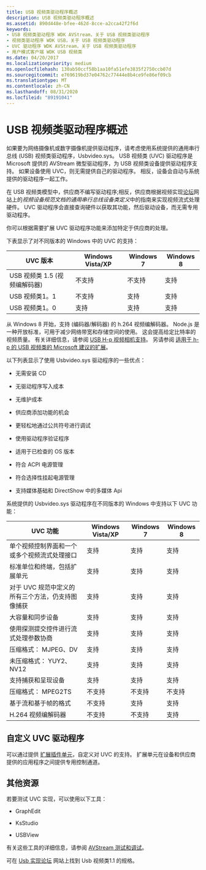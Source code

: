 ```yaml
---
title: USB 视频类驱动程序概述
description: USB 视频类驱动程序概述
ms.assetid: 890d448e-bfee-462d-8cce-a2cca42f2f6d
keywords:
- USB 视频类驱动程序 WDK AVStream，关于 USB 视频类驱动程序
- 视频类驱动程序 WDK USB，关于 USB 视频类驱动程序
- UVC 驱动程序 WDK AVStream，关于 USB 视频类驱动程序
- 用户模式客户端 WDK USB 视频类
ms.date: 04/20/2017
ms.localizationpriority: medium
ms.openlocfilehash: 130ab50ccf58b1aa10fa51efe3835f2750ccb07d
ms.sourcegitcommit: e769619bd37e04762c77444e8b4ce9fe86ef09cb
ms.translationtype: MT
ms.contentlocale: zh-CN
ms.lasthandoff: 08/31/2020
ms.locfileid: "89191041"
---
```

# <a name="usb-video-class-driver-overview"></a>USB 视频类驱动程序概述

如果要为网络摄像机或数字摄像机提供驱动程序，请考虑使用系统提供的通用串行总线 (USB) 视频类驱动程序，Usbvideo.sys。 USB 视频类 (UVC) 驱动程序是 Microsoft 提供的 AVStream 微型驱动程序，为 USB 视频类设备提供驱动程序支持。 如果设备使用 UVC，则无需提供自己的驱动程序。 相反，设备会自动与系统提供的驱动程序一起工作。

在 USB 视频类模型中，供应商不编写驱动程序;相反，供应商根据视频实现[论坛](https://www.usb.org/documents)网站上的*视频设备规范文档的通用串行总线设备类定义*中的指南来实现视频流式处理硬件。 UVC 驱动程序会直接查询硬件以获取其功能，然后驱动设备，而无需专用驱动程序。

你可以根据需要扩展 UVC 驱动程序功能来添加特定于供应商的处理。

下表显示了对不同版本的 Windows 中的 UVC 的支持：

| UVC 版本 | Windows Vista/XP | Windows 7 | Windows 8 |
|--|--|--|--|
| USB 视频类 1.5 (视频编解码器)  | 不支持 | 不支持 | 支持 |
| USB 视频类1。1 | 不支持 | 支持 | 支持 |
| USB 视频类1。0 | 支持 | 支持 | 支持 |

从 Windows 8 开始，支持 (编码器/解码器) 的 h.264 视频编解码器。 Node.js 是一种开放标准，可用于减少网络带宽和存储空间的使用。 这会提高给定比特率的视频质量。 有关详细信息，请参阅 [USB H-p 视频相机支持](usb-h-264-video-cameras-support.md)。 另请参阅 [适用于 h-p 的 USB 视频类的 Microsoft 建议的扩展](/previous-versions/windows/hardware/download/dn550976(v=vs.85))。

以下列表显示了使用 Usbvideo.sys 驱动程序的一些优点：

- 无需安装 CD

- 无驱动程序写入成本

- 无维护成本

- 供应商添加功能的机会

- 更轻松地通过公共符号进行调试

- 使用驱动程序验证程序

- 适用于已检查的 OS 版本

- 符合 ACPI 电源管理

- 符合选择性挂起电源管理

- 支持媒体基础和 DirectShow 中的多媒体 Api

系统提供的 Usbvideo.sys 驱动程序在不同版本的 Windows 中支持以下 UVC 功能：

| UVC 功能 | Windows Vista/XP | Windows 7 | Windows 8 |
|--|--|--|--|
| 单个视频控制界面和一个或多个视频流式处理接口 | 支持 | 支持 | 支持 |
| 标准单位和终端，包括扩展单元 | 支持 | 支持 | 支持 |
| 对于 UVC 规范中定义的所有三个方法，仍支持图像捕获 | 支持 | 支持 | 支持 |
| 大容量和同步设备 | 支持 | 支持 | 支持 |
| 使用探测提交控件进行流式处理参数协商 | 支持 | 支持 | 支持 |
| 压缩格式： MJPEG、DV | 支持 | 支持 | 支持 |
| 未压缩格式： YUY2、NV12 | 支持 | 支持 | 支持 |
| 支持捕获和呈现设备 | 支持 | 支持 | 支持 |
| 压缩格式： MPEG2TS | 不支持 | 不支持 | 不支持 |
| 基于流和基于帧的格式 | 不支持 | 支持 | 支持 |
| H.264 视频编解码器 | 不支持 | 不支持 | 支持 |

## <a name="customizing-the-uvc-driver"></a>自定义 UVC 驱动程序

可以通过提供 [扩展插件单元](introduction-to-usb-video-class-extension-units.md)，自定义对 UVC 的支持。 扩展单元在设备和供应商提供的应用程序之间提供专用控制通道。

## <a name="additional-resources"></a>其他资源

若要测试 UVC 实现，可以使用以下工具：

- GraphEdit

- KsStudio

- USBView

有关这些工具的详细信息，请参阅 [AVStream 测试和调试](avstream-testing-and-debugging.md)。

可在 [Usb 实现论坛](https://www.usb.org/documents) 网站上找到 Usb 视频类1.1 的规格。